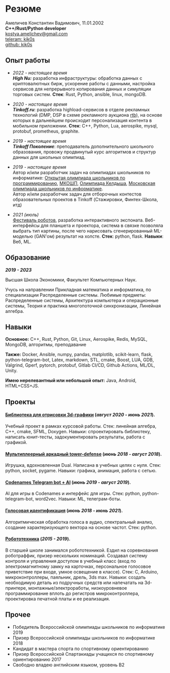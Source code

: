 # Резюме

Амеличев Константин Вадимович, 11.01.2002<br>
**C++/Rust/Python developer**<br>
[kostya.amelichev@gmail.com](mailto:kostya.amelichev@gmail.com) <br>
[teleram: kik0s](https://t.me/kik0s) <br>
[github: kik0s](https://github.com/kik0s) 


## Опыт работы

* _2022 - настоящее время_ <br>
***High Nu:*** разработка инфраструктуры: обработка данных с криптовалютных бирж, ускорение работы с данными, настройка сервисов для непрерывного копирования данных и симуляции торговых систем. **Стек**: Rust, Python, ansible, linux, mongoDB.

* _2020 - настоящее время_ <br>
***Tinkoff.ru***: разработка highload-сервисов в отделе рекламных технологий (DMP, DSP в схеме рекламного аукциона [rtb](http://rtb-media.ru/wiki/)), на основе которых в дальнейшем происходит персонализация контента в мобильном приложении. **Стек**: C++, Python, Lua, aerospike, mysql, protobuf, prometheus, graphite.

* _2019 - настоящее время_ <br>
***Tinkoff Поколение***: преподаватель дополнительного школьного образования, провожу продвинутый курс алгоритмов и структур данных для школьных олимпиад.

* _2019 - настоящее время_ <br>
Автор и/или разработчик задач на олимпиадах школьников по информатике: [Открытая олимпиада школьников по программированию](https://olympiads.ru/zaoch), [МКОШП](https://olympiads.ru/team), [Олимпиада Келдыша](https://www.jroi.ru/), [Московская олимпиада школьников по информатике](https://mos-inf.olimpiada.ru/). <br>
Автор и/или разработчик задач для отборочных контестов образовательных проектов в Tinkoff (Стажировки, Финтех-Школа, итд)

* _2021 (июль)_ <br>
[Фестиваль роботов](https://xn--80acbclsxybashnis9k.xn--p1ai/), разработка интерактивного экспоната. Веб-интерфейсы для планшета и проектора, система в связке позволяла выбрать тип картины, после чего нарисовать сгенерированный ML-моделью (GAN'ом) результат на холсте. **Стек**: python, flask. **Навыки**: Веб, ML.

## Образование

**_2019 - 2023_**

Высшая Школа Экономики, Факультет Компьютерных Наук.

Учусь на направлении Прикладная математика и информатика, по специализации Распределенные системы. Любимые предметы: Распределенные системы, Архитектура компьютера и операционные системы, Теория и практика многопоточной синхронизации, Линейная алгебра.

## Навыки

**Основное:** C++, Rust, Python, Git, Linux, Aerospike, Redis, MySQL, MongoDB, алгоритмы, преподавание

**Также:** Docker, Ansible, numpy, pandas, matplotlib, scikit-learn, flask, python-telegram-bot, Latex, markdown, STL, cmake, Boost, LUA, GDB, Valgrind, Gperf, pytorch, protobuf, Gitlab CI/CD, Github Actions, ML/DL, Unity.

**Имею нерелевантный или небольшой опыт:** Java, Android, HTML+CSS+JS.

## Проекты

#### [Библиотека для отрисовки 3d-графики](https://github.com/kik0s/3d-framework) (_август 2020 - июнь 2021_).

Учебный проект в рамках курсовой работы. Стек: линейная алгебра, C++, cmake, SFML, Doxygen. Навыки: спроектировать библиотеку, написать юнит-тесты, задокументировать результаты, работа с графикой.

#### [Мультиплеерный аркадный tower-defense](https://github.com/kik0s/dfvp) (_июнь 2018 - август 2018_).

Игрушка, вдохновленная Dual. Написана в учебных целях с нуля. Стек: python, socket, pygame. Навыки: графика, анимация, работа с сетью.

#### [Codenames Telegram bot + AI](https://github.com/kik0s/codememes) (_июнь 2019 - август 2019_).

AI для игры в Codenames и интерфейс для игры. Стек: python, python-telegram-bot, word2vec. Навыки: ML, телеграм-боты.

#### [Голосовая идентификация](https://github.com/KiK0S/MLLP) (_июнь 2018 - июнь 2021_). 

Алгоритмическая обработка голоса в аудио, спектральный анализ, создание характеризующего вектора на основе частот. Стек: python.

#### [Робототехника](https://github.com/IT108/locker1540-arduino) (_2015 - 2019_).

В старшей школе занимался робототехникой. Ездил на соревнования роботраффик, призер нескольких номинаций. Создавал систему контроля и управления доступом в учебный класс (вход по электромагнитному замку на карточках, персональное голосовое приветствие при входе, умное освещение в классе). Стек: C, Arduino, микроконтроллеры, паяльник, дрель, 3ds max. Навыки: создать необходимую деталь из подручных средств или напечатать на 3d-принтере, монтажные/электроработы, низкоуровневое программирование вплоть до регистров микроконтроллера, проектировка печатной платы и ее реализация.

## Прочее

* Победитель Всероссийской олимпиады школьников по информатике 2019
* Призер Всероссийской олимпиады школьников по информатике 2018
* Кандидат в мастера спорта по спортивному ориентированию
* Призер Всероссийской Спартакиады учащихся по спортивному ориентированию 2017
* Свободно владею английским языком, уровень B2

